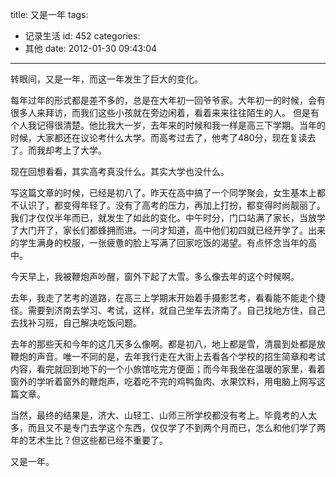 title: 又是一年
tags:
  - 记录生活
id: 452
categories:
  - 其他
date: 2012-01-30 09:43:04
---

转眼间，又是一年，而这一年发生了巨大的变化。

每年过年的形式都是差不多的，总是在大年初一回爷爷家。大年初一的时候，会有很多人来拜访，而我们这些小孩就在旁边闲着，看着来来往往陌生的人。 但是有个人我记得很清楚。他比我大一岁，去年来的时候和我一样是高三下学期。当年的时候，大家都还在议论考什么大学。而高考过去了，他考了480分，现在复读去了。而我却考上了大学。

现在回想看看，其实高考真没什么。其实大学也没什么。

写这篇文章的时候，已经是初八了。昨天在高中搞了一个同学聚会，女生基本上都不认识了，都变得年轻了。没有了高考的压力，再加上打扮，都变得时尚靓丽了。我们才仅仅半年而已，就发生了如此的变化。中午时分，门口站满了家长，当放学了大门开了，家长们都蜂拥而进。一问才知道，高中他们初四就已经开学了。出来的学生满身的校服，一张疲惫的脸上写满了回家吃饭的渴望。有点怀念当年的高中。

今天早上，我被鞭炮声吵醒，窗外下起了大雪。多么像去年的这个时候啊。

去年，我走了艺考的道路，在高三上学期末开始着手摄影艺考，看看能不能走个捷径。需要到济南去学习、考试，这样，就自己坐车去济南了。自己找地方住，自己去找补习班，自己解决吃饭问题。

去年的那些天和今年的这几天多么像啊。都是初八，地上都是雪，清晨到处都是放鞭炮的声音。唯一不同的是，去年我行走在大街上去看各个学校的招生简章和考试内容，看完就回到地下的一个小旅馆吃完方便面；而今年我坐在温暖的家里，看着窗外的学听着窗外的鞭炮声，吃着吃不完的鸡鸭鱼肉、水果饮料，用电脑上网写这篇文章。

当然，最终的结果是，济大、山轻工、山师三所学校都没有考上。毕竟考的人太多，而且又不是专门去学这个东西，仅仅学了不到两个月而已，怎么和他们学了两年的艺术生比？但这些都已经不重要了。

又是一年。